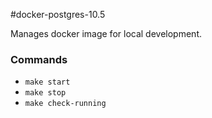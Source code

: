 #docker-postgres-10.5

Manages docker image for local development.

### Commands
- `make start`
- `make stop`
- `make check-running`